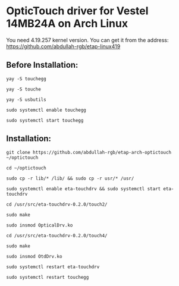 # OpticTouch driver for Vestel 14MB24A on Arch Linux

You need 4.19.257 kernel version. You can get it from the address: https://github.com/abdullah-rgb/etap-linux419 

## Before Installation:

```shell
yay -S touchegg

yay -S touche

yay -S usbutils

sudo systemctl enable touchegg

sudo systemctl start touchegg
```

## Installation:

```shell
git clone https://github.com/abdullah-rgb/etap-arch-optictouch ~/optictouch

cd ~/optictouch

sudo cp -r lib/* /lib/ && sudo cp -r usr/* /usr/

sudo systemctl enable eta-touchdrv && sudo systemctl start eta-touchdrv

cd /usr/src/eta-touchdrv-0.2.0/touch2/

sudo make

sudo insmod OpticalDrv.ko

cd /usr/src/eta-touchdrv-0.2.0/touch4/

sudo make

sudo insmod OtdDrv.ko

sudo systemctl restart eta-touchdrv

sudo systemctl restart touchegg
```
